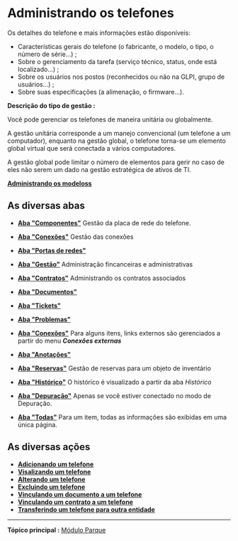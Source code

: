 Administrando os telefones
====================

Os detalhes do telefone e mais informações estão disponíveis:

-   Características gerais do telefone (o fabricante, o modelo, o tipo, o número de série...) ;
-   Sobre o gerenciamento da tarefa (serviço técnico, status, onde está localizado...) ;
-   Sobre os usuários nos postos (reconhecidos ou não na GLPI, grupo de usuários...) ;
-   Sobre suas especificações (a alimenação, o firmware...).

**Descrição do tipo de gestão :**

Você pode gerenciar os telefones de maneira unitária ou globalmente.

A gestão unitária corresponde a um manejo convencional (um telefone a um computador), enquanto na gestão global, o telefone torna-se um elemento global virtual que será conectada a vários computadores.

A gestão global pode limitar o número de elementos para gerir no caso de eles não serem um dado na gestão estratégica de ativos de TI.

**[Administrando os modeloss](index.php?pt/As_diversas_acoes/Administrando_os_modelos.md)**

As diversas abas
----------------------
-   **[Aba "Componentes"](index.php?pt/As_diversas_abas/Aba_Componentess.md)**
     Gestão da placa de rede do telefone.

-   **[Aba "Conexões"](index.php?pt/As_diversas_abas/Aba_Conexoes.md)**
     Gestão das conexões

-   **[Aba "Portas de redes"](index.php?pt/As_diversas_abas/Aba_Portas_redes.md)**

-   **[Aba "Gestão"](index.php?pt/As_diversas_abas/Aba_Gestao.md)**
    Administração fincanceiras e administrativas

-   **[Aba "Contratos"](index.php?pt/As_diversas_abas/Aba_Contratos.md)**
    Administrando os contratos associados

-   **[Aba "Documentos"](index.php?pt/As_diversas_abas/Aba_Documentos.md)**

-   **[Aba "Tickets"](index.php?pt/As_diversas_abas/Aba_Tickets.md)**

-   **[Aba "Problemas"](index.php?pt/As_diversas_abas/Aba_Problemas.md)**

-  **[Aba "Conexões"](index.php?pt/As_diversas_abas/Aba_Conexoes.md)**
    Para alguns itens, links externos são gerenciados a partir do menu ***Conexões externas***

-   **[Aba "Anotações"](index.php?pt/As_diversas_abas/Aba_Anotacoes.md)**

-   **[Aba "Reservas"](index.php?pt/As_diversas_abas/Aba_Reservas.md)**
     Gestão de reservas para um objeto de inventário

-   **[Aba "Histórico"](index.php?pt/As_diversas_abas/Aba_Historico.md)**
     O histórico é visualizado a partir da aba *Histórico*

-   **[Aba "Depuração"](index.php?pt/As_diversas_abas/Aba_Depuracao.md)**
    Apenas se você estiver conectado no modo de Depuração.

-   **[Aba "Todas"](index.php?pt/As_diversas_abas/Aba_Todas.md)**
     Para um item, todas as informações são exibidas em uma única página.


As diversas ações
-----------------------
-   **[Adicionando um telefone](index.php?pt/As_diversas_acoes/Criando_um_novo_objeto.md)**
-   **[Visalizando um telefone](index.php?pt/As_diversas_acoes/Visualizando_um_objeto.md)**
-   **[Alterando um telefone](index.php?pt/As_diversas_acoes/Alterando_um_objeto.md)**
-   **[Excluindo um telefone](index.php?pt/As_diversas_acoes/Excluindo_um_objeto.md)**
-   **[Vinculando um documento a um telefone](index.php?pt/As_diversas_acoes/Linkar_um_documento_a_um_objeto.md)**
-   **[Vinculando um contrato a um telefone](index.php?pt/As_diversas_acoes/Linkar_um_contrato_a_um_objeto.md)**
-   **[Transferindo um telefone para outra entidade](index.php?pt/As_diversas_acoes/Transferindo_um_objeto.md)**

--------
**Tópico principal :** [Módulo Parque](index.php?pt/03_Modulo_Parque/01_Modulo_Parque.md "Módulo Parque da GLPI")
